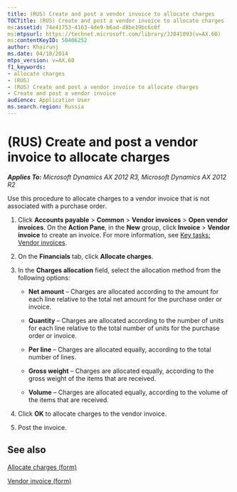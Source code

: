 ```yaml
---
title: (RUS) Create and post a vendor invoice to allocate charges
TOCTitle: (RUS) Create and post a vendor invoice to allocate charges
ms:assetid: 74e41753-4163-4de9-b6ad-d8be19bc6c0f
ms:mtpsurl: https://technet.microsoft.com/library/JJ841093(v=AX.60)
ms:contentKeyID: 50406252
author: Khairunj
ms.date: 04/18/2014
mtps_version: v=AX.60
f1_keywords:
- allocate charges
- (RUS)
- (RUS) Create and post a vendor invoice to allocate charges
- Create and post a vendor invoice
audience: Application User
ms.search.region: Russia
---
```


# (RUS) Create and post a vendor invoice to allocate charges 


_**Applies To:** Microsoft Dynamics AX 2012 R3, Microsoft Dynamics AX 2012 R2_

Use this procedure to allocate charges to a vendor invoice that is not associated with a purchase order.

1.  Click **Accounts payable** \> **Common** \> **Vendor invoices** \> **Open vendor invoices**. On the **Action Pane**, in the **New** group, click **Invoice** \> **Vendor invoice** to create an invoice. For more information, see [Key tasks: Vendor invoices](key-tasks-vendor-invoices.md).

2.  On the **Financials** tab, click **Allocate charges**.

3.  In the **Charges allocation** field, select the allocation method from the following options:
    
      - **Net amount** – Charges are allocated according to the amount for each line relative to the total net amount for the purchase order or invoice.
    
      - **Quantity** – Charges are allocated according to the number of units for each line relative to the total number of units for the purchase order or invoice.
    
      - **Per line** – Charges are allocated equally, according to the total number of lines.
    
      - **Gross weight** – Charges are allocated equally, according to the gross weight of the items that are received.
    
      - **Volume** – Charges are allocated equally, according to the volume of the items that are received.

4.  Click **OK** to allocate charges to the vendor invoice.

5.  Post the invoice.

## See also

[Allocate charges (form)](https://technet.microsoft.com/library/hh697725\(v=ax.60\))

[Vendor invoice (form)](https://technet.microsoft.com/library/hh209644\(v=ax.60\))

  


